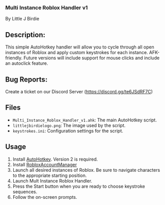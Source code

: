 ### Multi Instance Roblox Handler v1
By Little J Birdie

## Description:
This simple AutoHotkey handler will allow you to cycle through all open instances of Roblox and apply custom keystrokes for each instance. AFK-friendly. 
Future versions will include support for mouse clicks and include an autoclick feature. 

## Bug Reports:
Create a ticket on our Discord Server (https://discord.gg/te6JSdRF7C)

## Files
- `Multi_Instance_Roblox_Handler_v1.ahk`: The main AutoHotkey script.
- `littlejbirdielogo.png`: The image used by the script.
- `keystrokes.ini`: Configuration settings for the script.

## Usage
1. Install [AutoHotkey](https://www.autohotkey.com/). Version 2 is required. 
2. Install [RobloxAccountManager](https://github.com/ic3w0lf22/Roblox-Account-Manager)
3. Launch all desired instances of Roblox. Be sure to navigate characters to the appropriate starting position.
4. Launch Mult Instance Roblox Handler.
5. Press the Start button when you are ready to choose keystroke sequences.
6. Follow the on-screen prompts.

